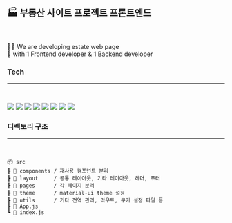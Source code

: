 ## 🏭 부동산 사이트 프로젝트 프론트엔드

<br>

🙋‍♀️ We are developing estate web page
<br>
🌈 with 1 Frontend developer & 1 Backend developer

### Tech

---

<br>
<p>
  <img src="https://img.shields.io/badge/React-61DAFB?style=for-the-badge&logo=React&logoColor=black">
  <img src="https://img.shields.io/badge/javascript-F7DF1E?style=for-the-badge&logo=javascript&logoColor=black">
  <img src="https://img.shields.io/badge/Recoil-DC2829?style=for-the-badge&logo=Recoil&logoColor=black">
  <img src="https://img.shields.io/badge/axios-5A29E4?style=for-the-badge&logo=axios&logoColor=white">
  <img src="https://img.shields.io/badge/Styled Components-DB7093?style=for-the-badge&logo=styled-components&logoColor=white">
  <img src="https://img.shields.io/badge/MUI-007FFF?style=for-the-badge&logo=MUI&logoColor=white">
        <img src="https://img.shields.io/badge/React Hook Form-EC5990?style=for-the-badge&logo=reactHookForm&logoColor=white">
  <img src="https://img.shields.io/badge/Firebase-FFCA28?style=for-the-badge&logo=Firebase&logoColor=black">
</p>

### 디렉토리 구조

---

<br>

```
📦 src
┣ 📂 components / 재사용 컴포넌트 분리
┣ 📂 layout     / 공통 레이아웃, 기타 레이아웃, 헤더, 푸터
┣ 📂 pages      / 각 페이지 분리
┣ 📂 theme      / material-ui theme 설정
┣ 📂 utils      / 기타 전역 관리, 라우트, 쿠키 설정 파일 등
┣ 📜 App.js
┗ 📜 index.js
```
